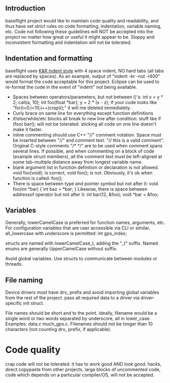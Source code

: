 ## Introduction

baseflight project would like to maintain code quality and readability, and thus have set strict rules on code formatting, indentation, variable naming, etc. Code not following these guidelines will NOT be accepted into the project no matter how great or useful it might appear to be. Sloppy and inconsistent formatting and indentation will not be tolerated.

## Indentation and formatting

baseflight uses [K&R indent style](http://en.wikipedia.org/wiki/Indent_style#K.26R_style) with 4 space indent, NO hard tabs (all tabs are replaced by spaces). As an example, output of "indent -kr -nut -l400" would format the code acceptable for this project. Eclipse can be used to re-format the code in the event of "indent" not being available.

* Spaces between operators/parameters, but not between ()'s: int x = y * 2; call(a, 10); int foo(float *bar); y = 2 * (x - z); If your code looks like "for(i=0;i<10;i++)crap(i);" it will me deleted immediately.
* Curly brace on same line for everything except function definitions
* if/else/while/etc blocks all break to new line after condition. stuff like if (foo) bar(); will not be tolerated. sticking all code on one line doesn't make it faster.
* inline commenting should use C++ "//" comment notation. Space must be inserted between "//" and comment text: "// this is a valid comment". Original C-style comments "/* */" are to be used when comment spans several lines. If possible, and when commenting on a block of code (example struct members), all the comment text must be left-aligned at some tab-multiple distance away from longest variable name.
* blank argument list in function definition or declaration is not allowed. void foo(void); is correct, void foo(); is not. Obviously, it's ok when function is called: foo();
* There is space between type and pointer symbol but not after it: void foo(int *bar) { int baz = *bar; } Likewise, there is space between addressof operator but not after it: int bar(12, &foo); void *bar = &foo;

## Variables

Generally, lowerCamelCase is preferred for function names, arguments, etc. For configuration variables that are user accessible via CLI or similar, all_lowercase with underscore is permitted: int gps_index;

structs are named with lowerCamelCase_t, adding the "_t" suffix. Named enums are generally UpperCamelCase without suffix.

Avoid global variables. Use structs to communicate between modules or threads.

## File naming

Device drivers must have drv_ prefix and avoid importing global variables from the rest of the project. pass all required data to a driver via driver-specific init struct.

File names should be short and to the point. ideally, filename would be a single word or two words separated by underscore, all in lower_case. Examples: data.c much_gps.c. Filenames should not be longer than 10 characters (not counting drv_ prefix, if applicable).

# Code quality

crap code will not be tolerated. it has to work good AND look good. hacks, direct copypaste from other projects, large blocks of uncommented code, code which depends on a particular compiler/OS, will not be accepted.
